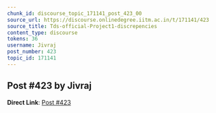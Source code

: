 ```yaml
---
chunk_id: discourse_topic_171141_post_423_00
source_url: https://discourse.onlinedegree.iitm.ac.in/t/171141/423
source_title: Tds-official-Project1-discrepencies
content_type: discourse
tokens: 36
username: Jivraj
post_number: 423
topic_id: 171141
---
```


## Post #423 by Jivraj

**Direct Link**: [Post #423](https://discourse.onlinedegree.iitm.ac.in/t/171141/423)
